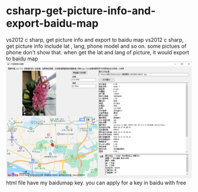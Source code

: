 # csharp-get-picture-info-and-export-baidu-map
vs2012 c sharp, get picture info and export to baidu map
vs2012 c sharp, get picture info include lat , lang, phone model and so on.
some pictues of phone don't show that.
when get the lat and lang of picture, it would export to baidu map
![img](https://github.com/lukejames100/csharp-get-picture-info-and-export-baidu-map/blob/main/wx_20210201150400.png)
html file have my baidumap key. you can apply for a key in baidu with free
